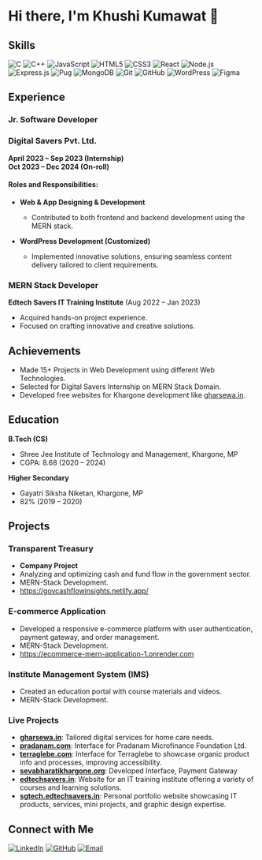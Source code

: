 # Hi there, I'm Khushi Kumawat 👋

## Skills

![C](https://img.shields.io/badge/C-A8B9CC?style=for-the-badge&logo=c&logoColor=white)
![C++](https://img.shields.io/badge/C++-00599C?style=for-the-badge&logo=cplusplus&logoColor=white)
![JavaScript](https://img.shields.io/badge/JavaScript-F7DF1E?style=for-the-badge&logo=javascript&logoColor=black)
![HTML5](https://img.shields.io/badge/HTML5-E34F26?style=for-the-badge&logo=html5&logoColor=white)
![CSS3](https://img.shields.io/badge/CSS3-1572B6?style=for-the-badge&logo=css3&logoColor=white)
![React](https://img.shields.io/badge/React-20232A?style=for-the-badge&logo=react&logoColor=61DAFB)
![Node.js](https://img.shields.io/badge/Node.js-339933?style=for-the-badge&logo=nodedotjs&logoColor=white)
![Express.js](https://img.shields.io/badge/Express.js-000000?style=for-the-badge&logo=express&logoColor=white)
![Pug](https://img.shields.io/badge/Pug-A86454?style=for-the-badge&logo=pug&logoColor=white)
![MongoDB](https://img.shields.io/badge/MongoDB-47A248?style=for-the-badge&logo=mongodb&logoColor=white)
![Git](https://img.shields.io/badge/Git-F05032?style=for-the-badge&logo=git&logoColor=white)
![GitHub](https://img.shields.io/badge/GitHub-181717?style=for-the-badge&logo=github&logoColor=white)
![WordPress](https://img.shields.io/badge/WordPress-21759B?style=for-the-badge&logo=wordpress&logoColor=white)
![Figma](https://img.shields.io/badge/Figma-F24E1E?style=for-the-badge&logo=figma&logoColor=white)

## Experience

### Jr. Software Developer
### Digital Savers Pvt. Ltd.  
**April 2023 – Sep 2023 (Internship)**  
**Oct 2023 – Dec 2024 (On-roll)**  

#### Roles and Responsibilities:  
- **Web & App Designing & Development**  
  - Contributed to both frontend and backend development using the MERN stack.  

- **WordPress Development (Customized)**  
  - Implemented innovative solutions, ensuring seamless content delivery tailored to client requirements.  

### MERN Stack Developer
**Edtech Savers IT Training Institute** (Aug 2022 – Jan 2023)
- Acquired hands-on project experience.
- Focused on crafting innovative and creative solutions.


## Achievements

- Made 15+ Projects in Web Development using different Web Technologies.
- Selected for Digital Savers Internship on MERN Stack Domain.
- Developed free websites for Khargone development like [gharsewa.in](http://gharsewa.in).

## Education

**B.Tech (CS)**
- Shree Jee Institute of Technology and Management, Khargone, MP
- CGPA: 8.68 (2020 – 2024)

**Higher Secondary**
- Gayatri Siksha Niketan, Khargone, MP
- 82% (2019 – 2020)

## Projects

### Transparent Treasury
- **Company Project**
- Analyzing and optimizing cash and fund flow in the government sector.
- MERN-Stack Development.
- https://govcashflowinsights.netlify.app/


### E-commerce Application
- Developed a responsive e-commerce platform with user authentication, payment gateway, and order management.
- MERN-Stack Development.
- https://ecommerce-mern-application-1.onrender.com

### Institute Management System (IMS)
- Created an education portal with course materials and videos.
- MERN-Stack Development.

### Live Projects
- **[gharsewa.in](https://gharsewa.in/)**: Tailored digital services for home care needs.
- **[pradanam.com](https://pradanam.com)**: Interface for Pradanam Microfinance Foundation Ltd.
- **[terraglebe.com](https://terraglebe.com)**:  Interface for Terraglebe to
showcase organic product info and
processes, improving accessibility.
- **[sevabharatikhargone.org](https://sevabharatikhargone.org)**:  Developed
Interface, Payment Gateway
- **[edtechsavers.in](https://edtechsavers.in)**:  Website for an IT training institute offering a variety of courses and learning solutions.
-  **[sgtech.edtechsavers.in](https://sgtech.edtechsavers.in)**: Personal portfolio website showcasing IT products, services, mini projects, and graphic design expertise.




## Connect with Me

[![LinkedIn](https://img.shields.io/badge/LinkedIn-0A66C2?style=for-the-badge&logo=linkedin&logoColor=white)](https://www.linkedin.com/in/khushi-kumawat-928889223)
[![GitHub](https://img.shields.io/badge/GitHub-181717?style=for-the-badge&logo=github&logoColor=white)](https://github.com/khushikumawat04)
[![Email](https://img.shields.io/badge/Email-D14836?style=for-the-badge&logo=gmail&logoColor=white)](mailto:kkhushikumawat04@gmail.com)

<!--
**khushikumawat04/khushikumawat04** is a ✨ _special_ ✨ repository because its `README.md` (this file) appears on your GitHub profile.

Here are some ideas to get you started:

- 🔭 I’m currently working on ...
- 🌱 I’m currently learning ...
- 👯 I’m looking to collaborate on ...
- 🤔 I’m looking for help with ...
- 💬 Ask me about ...
- 📫 How to reach me: ...
- 😄 Pronouns: ...
- ⚡ Fun fact: ...
-->
